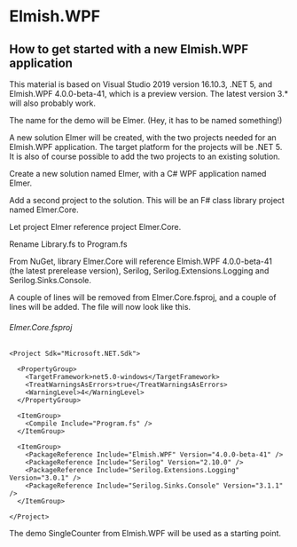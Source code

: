 # Elmish.WPF

## How to get started with a new Elmish.WPF application

This material is based on Visual Studio 2019 version 16.10.3, .NET 5, and Elmish.WPF 4.0.0-beta-41, which is a preview version. The latest version 3.* will also probably work.

The name for the demo will be Elmer. (Hey, it has to be named something!)

A new solution Elmer will be created, with the two projects needed for an Elmish.WPF application. The target platform for the projects will be .NET 5. It is also of course possible to add the two projects to an existing solution.

Create a new solution named Elmer, with a C# WPF application named Elmer.

Add a second project to the solution. This will be an F# class library project named Elmer.Core.

Let project Elmer reference project Elmer.Core.

Rename Library.fs to Program.fs

From NuGet, library Elmer.Core will reference Elmish.WPF 4.0.0-beta-41 (the latest prerelease version), Serilog, Serilog.Extensions.Logging and Serilog.Sinks.Console.

A couple of lines will be removed from Elmer.Core.fsproj, and a couple of lines will be added. The file will now look like this.

###### Elmer.Core.fsproj

```
<Project Sdk="Microsoft.NET.Sdk">

  <PropertyGroup>
    <TargetFramework>net5.0-windows</TargetFramework>
    <TreatWarningsAsErrors>true</TreatWarningsAsErrors>
    <WarningLevel>4</WarningLevel>
  </PropertyGroup>

  <ItemGroup>
    <Compile Include="Program.fs" />
  </ItemGroup>

  <ItemGroup>
    <PackageReference Include="Elmish.WPF" Version="4.0.0-beta-41" />
    <PackageReference Include="Serilog" Version="2.10.0" />
    <PackageReference Include="Serilog.Extensions.Logging" Version="3.0.1" />
    <PackageReference Include="Serilog.Sinks.Console" Version="3.1.1" />
  </ItemGroup>

</Project>
```

The demo SingleCounter from Elmish.WPF will be used as a starting point.